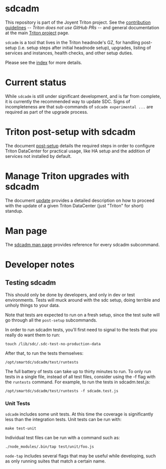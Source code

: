<!--
    This Source Code Form is subject to the terms of the Mozilla Public
    License, v. 2.0. If a copy of the MPL was not distributed with this
    file, You can obtain one at http://mozilla.org/MPL/2.0/.
-->

<!--
    Copyright 2017 Joyent, Inc.
-->

# sdcadm

This repository is part of the Joyent Triton project. See the [contribution
guidelines](https://github.com/joyent/triton/blob/master/CONTRIBUTING.md) --
*Triton does not use GitHub PRs* -- and general documentation at the main
[Triton project](https://github.com/joyent/triton) page.

`sdcadm` is a tool that lives in the Triton headnode's GZ, for
handling post-setup (i.e. setup steps after initial headnode setup),
upgrades, listing of services and instances, health checks, and other setup
duties.

Please see the [index](./docs/index.md) for more details.


# Current status

While `sdcadm` is still under significant development, and is far from complete,
it is currently the recommended way to update SDC. Signs of incompleteness are
that sub-commands of `sdcadm experimental ...` are required as part of the upgrade
process.

# Triton post-setup with sdcadm

The document [post-setup](docs/post-setup.md) details the required steps in order to
configure Triton DataCenter for practical usage, like HA setup and the
addition of services not installed by default.

# Manage Triton upgrades with sdcadm

The document [update](docs/update.md) provides a detailed description on how to
proceed with the update of a given Triton DataCenter (just "Triton" for
short) standup.

# Man page

The [sdcadm man page](man/man1/sdcadm.1.ronn) provides reference for every
sdcadm subcommand.

# Developer notes

## Testing sdcadm

This should only be done by developers, and only in dev or test environments.
Tests will muck around with the sdc setup, doing terrible and unholy things to
your data.

Note that tests are expected to run on a fresh setup, since the test suite
will go through all the `post-setup` subcommands.

In order to run sdcadm tests, you'll first need to signal to the tests that
you really do want them to run:

    touch /lib/sdc/.sdc-test-no-production-data

After that, to run the tests themselves:

    /opt/smartdc/sdcadm/test/runtests

The full battery of tests can take up to thirty minutes to run. To only run
tests in a single file, instead of all test files, consider using the -f flag
with the `runtests` command. For example, to run the tests in sdcadm.test.js:

    /opt/smartdc/sdcadm/test/runtests -f sdcadm.test.js


### Unit Tests

`sdcadm` includes some unit tests. At this time the coverage is significantly
less than the integration tests.  Unit tests can be run with:

    make test-unit

Individual test files can be run with a command such as:

    ./node_modules/.bin/tap test/unit/foo.js

`node-tap` includes several flags that may be useful while developing, such as
only running suites that match a certain name.
